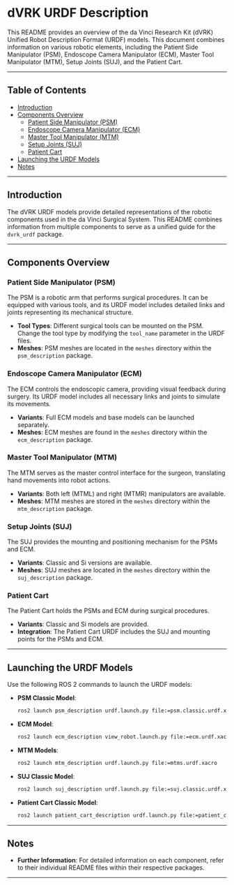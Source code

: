 # dVRK URDF Description

This README provides an overview of the da Vinci Research Kit (dVRK) Unified Robot Description Format (URDF) models. This document combines information on various robotic elements, including the Patient Side Manipulator (PSM), Endoscope Camera Manipulator (ECM), Master Tool Manipulator (MTM), Setup Joints (SUJ), and the Patient Cart.

---

## Table of Contents

- [Introduction](#introduction)
- [Components Overview](#components-overview)
  - [Patient Side Manipulator (PSM)](#patient-side-manipulator-psm)
  - [Endoscope Camera Manipulator (ECM)](#endoscope-camera-manipulator-ecm)
  - [Master Tool Manipulator (MTM)](#master-tool-manipulator-mtm)
  - [Setup Joints (SUJ)](#setup-joints-suj)
  - [Patient Cart](#patient-cart)
- [Launching the URDF Models](#launching-the-urdf-models)
- [Notes](#notes)

---

## Introduction

The dVRK URDF models provide detailed representations of the robotic components used in the da Vinci Surgical System. This README combines information from multiple components to serve as a unified guide for the `dvrk_urdf` package.

---

## Components Overview

### Patient Side Manipulator (PSM)

The PSM is a robotic arm that performs surgical procedures. It can be equipped with various tools, and its URDF model includes detailed links and joints representing its mechanical structure.

- **Tool Types**: Different surgical tools can be mounted on the PSM. Change the tool type by modifying the `tool_name` parameter in the URDF files.
- **Meshes**: PSM meshes are located in the `meshes` directory within the `psm_description` package.

### Endoscope Camera Manipulator (ECM)

The ECM controls the endoscopic camera, providing visual feedback during surgery. Its URDF model includes all necessary links and joints to simulate its movements.

- **Variants**: Full ECM models and base models can be launched separately.
- **Meshes**: ECM meshes are found in the `meshes` directory within the `ecm_description` package.

### Master Tool Manipulator (MTM)

The MTM serves as the master control interface for the surgeon, translating hand movements into robot actions.

- **Variants**: Both left (MTML) and right (MTMR) manipulators are available.
- **Meshes**: MTM meshes are stored in the `meshes` directory within the `mtm_description` package.

### Setup Joints (SUJ)

The SUJ provides the mounting and positioning mechanism for the PSMs and ECM.

- **Variants**: Classic and Si versions are available.
- **Meshes**: SUJ meshes are located in the `meshes` directory within the `suj_description` package.

### Patient Cart

The Patient Cart holds the PSMs and ECM during surgical procedures.

- **Variants**: Classic and Si models are provided.
- **Integration**: The Patient Cart URDF includes the SUJ and mounting points for the PSMs and ECM.

---

## Launching the URDF Models

Use the following ROS 2 commands to launch the URDF models:

- **PSM Classic Model**:
  ```bash
  ros2 launch psm_description urdf.launch.py file:=psm.classic.urdf.xacro
  ```
- **ECM Model**:
  ```bash
  ros2 launch ecm_description view_robot.launch.py file:=ecm.urdf.xacro
  ```
- **MTM Models**:
  ```bash
  ros2 launch mtm_description urdf.launch.py file:=mtms.urdf.xacro
  ```
- **SUJ Classic Model**:
  ```bash
  ros2 launch suj_description urdf.launch.py file:=suj.classic.urdf.xacro
  ```
- **Patient Cart Classic Model**:
  ```bash
  ros2 launch patient_cart_description urdf.launch.py file:=patient_cart.classic.urdf.xacro
  ```

---

## Notes

- **Further Information**: For detailed information on each component, refer to their individual README files within their respective packages.

---
